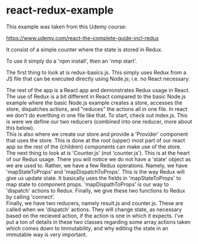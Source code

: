 # react-redux-example

This example was taken from this Udemy course:

https://www.udemy.com/react-the-complete-guide-incl-redux

It consist of a simple counter where the state is stored in Redux.

To use it simply do a 'npm install', then an 'nmp start'.  

The first thing to look at is redux-basics.js.  This simply uses 
Redux from a JS file that can be executed directly using Node.js; i.e.
no React necessary.

The rest of the app is a React app and demonstrates Redux usage in 
React.  The use of Redux is a bit different in React compared to 
the basic Node.js example where the basic Node.js example creates a
store, accesses the store, dispatches actions, and "reduces" the
actions all in one file.  In react we don't do everthing in one file
like that.
To start, check out index.js.  This is were we define our two 
reducers (combined into one reducer, more about this below).  
This is also where we create our store and
provide a 'Provider' component that uses the store.  This is done at
the root (upper) most part of our react app so the rest of the (children)
components can make use of the store.  
The next thing to look at is 'Counter.js' (not 'counter.js').  This is at 
the heart of our Redux usage.  There you will notice we do not have a
'state' object as we are used to.  Rather, we have a few Redux operations.
Namely, we have 'mapStateToProps' and 'mapDispatchToProps'.  This is the
way Redux will give us update state.  It basically uses the fields in
'mapStateToProps' to map state to component props.  'mapDispathToProps' is
our way to 'dispatch' actions to Redux.  Finally, we give these two functions
to Redux by calling 'connect'.  
Finally, we have two reducers, namely result.js and counter.js.  These 
are called when we 'dispatch' actions.  They will change state, as necessary
based on the recieved action, if the action is one in which it expects.
I've put a ton of details in these two classes regarding some array actions
taken which comes down to Immutability, and why editing the state in an
immutable way is very important.